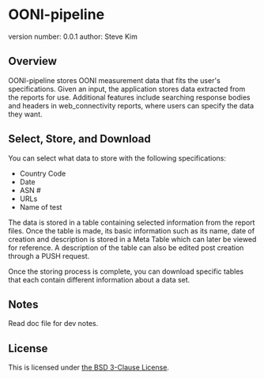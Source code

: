 # OONI-pipeline

version number: 0.0.1
author: Steve Kim

## Overview

OONI-pipeline stores OONI measurement data that fits the user's specifications. Given an input, the application stores
data extracted from the reports for use. Additional features include searching response bodies 
and headers in web_connectivity reports, where users can specify the data they want.

## Select, Store, and Download

You can select what data to store with the following specifications:

* Country Code
* Date
* ASN #
* URLs
* Name of test

The data is stored in a table containing selected information from the report files. Once the
table is made, its basic information such as its name, date of creation and description
is stored in a Meta Table which can later be viewed for reference. A description of
the table can also be edited post creation through a PUSH request.

Once the storing process is complete, you can download specific tables that each contain different information
about a data set. 

## Notes
Read doc file for dev notes.


## License

This is licensed under [the BSD 3-Clause License](LICENSE).
